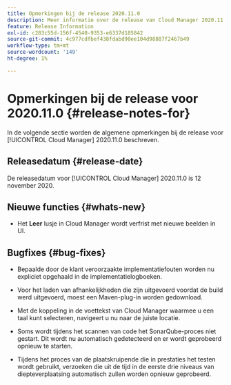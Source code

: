 ```yaml
---
title: Opmerkingen bij de release 2020.11.0
description: Meer informatie over de release van Cloud Manager 2020.11.0.
feature: Release Information
exl-id: c283c55d-156f-4540-9353-e6337d185842
source-git-commit: 4c977cdfbef438fdabd90ee104d98887f2467b49
workflow-type: tm+mt
source-wordcount: '149'
ht-degree: 1%

---
```


# Opmerkingen bij de release voor 2020.11.0 {#release-notes-for}

In de volgende sectie worden de algemene opmerkingen bij de release voor [!UICONTROL Cloud Manager] 2020.11.0 beschreven.

## Releasedatum {#release-date}

De releasedatum voor [!UICONTROL Cloud Manager] 2020.11.0 is 12 november 2020.

## Nieuwe functies {#whats-new}

* Het **Leer** lusje in Cloud Manager wordt verfrist met nieuwe beelden in UI.

## Bugfixes {#bug-fixes}

* Bepaalde door de klant veroorzaakte implementatiefouten worden nu expliciet opgehaald in de implementatielogboeken.

* Voor het laden van afhankelijkheden die zijn uitgevoerd voordat de build werd uitgevoerd, moest een Maven-plug-in worden gedownload.

* Met de koppeling in de voettekst van Cloud Manager waarmee u een taal kunt selecteren, navigeert u nu naar de juiste locatie.

* Soms wordt tijdens het scannen van code het SonarQube-proces niet gestart. Dit wordt nu automatisch gedetecteerd en er wordt geprobeerd opnieuw te starten.

* Tijdens het proces van de plaatskruipende die in prestaties het testen wordt gebruikt, verzoeken die uit de tijd in de eerste drie niveaus van diepteverplaatsing automatisch zullen worden opnieuw geprobeerd.
